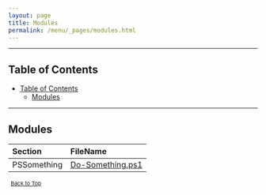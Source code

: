 ```yaml
---
layout: page
title: Modules
permalink: /menu/_pages/modules.html
---
```


---

## Table of Contents

- [Table of Contents](#table-of-contents)
  - [Modules](#Modules)

---

## Modules

| Section     | FileName                                         |
| :---------- | :----------------------------------------------- |
| PSSomething | [Do-Something.ps1](/_posts/modules/PSSomething/) |

<span style="font-size:11px;"><a href="#"><i class="fas fa-caret-up" aria-hidden="true" style="color: white; margin-right:5px;"></i>Back to Top</a></span>
